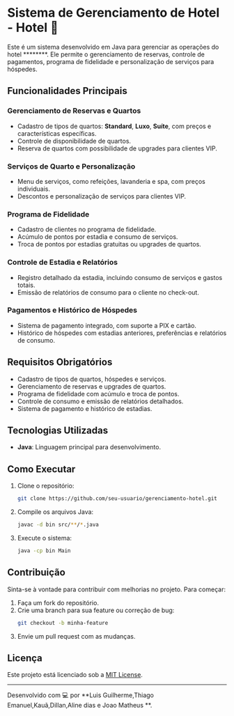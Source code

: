 


# Sistema de Gerenciamento de Hotel - Hotel  🏨

Este é um sistema desenvolvido em Java para gerenciar as operações do hotel ********. Ele permite o gerenciamento de reservas, controle de pagamentos, programa de fidelidade e personalização de serviços para hóspedes.

## Funcionalidades Principais

### Gerenciamento de Reservas e Quartos
- Cadastro de tipos de quartos: **Standard**, **Luxo**, **Suíte**, com preços e características específicas.
- Controle de disponibilidade de quartos.
- Reserva de quartos com possibilidade de upgrades para clientes VIP.

### Serviços de Quarto e Personalização
- Menu de serviços, como refeições, lavanderia e spa, com preços individuais.
- Descontos e personalização de serviços para clientes VIP.

### Programa de Fidelidade
- Cadastro de clientes no programa de fidelidade.
- Acúmulo de pontos por estadia e consumo de serviços.
- Troca de pontos por estadias gratuitas ou upgrades de quartos.

### Controle de Estadia e Relatórios
- Registro detalhado da estadia, incluindo consumo de serviços e gastos totais.
- Emissão de relatórios de consumo para o cliente no check-out.

### Pagamentos e Histórico de Hóspedes
- Sistema de pagamento integrado, com suporte a PIX e cartão.
- Histórico de hóspedes com estadias anteriores, preferências e relatórios de consumo.

## Requisitos Obrigatórios
- Cadastro de tipos de quartos, hóspedes e serviços.
- Gerenciamento de reservas e upgrades de quartos.
- Programa de fidelidade com acúmulo e troca de pontos.
- Controle de consumo e emissão de relatórios detalhados.
- Sistema de pagamento e histórico de estadias.

## Tecnologias Utilizadas
- **Java**: Linguagem principal para desenvolvimento.

## Como Executar
1. Clone o repositório:
   ```bash
   git clone https://github.com/seu-usuario/gerenciamento-hotel.git
   ```
2. Compile os arquivos Java:
   ```bash
   javac -d bin src/**/*.java
   ```
3. Execute o sistema:
   ```bash
   java -cp bin Main
   ```

## Contribuição
Sinta-se à vontade para contribuir com melhorias no projeto. Para começar:
1. Faça um fork do repositório.
2. Crie uma branch para sua feature ou correção de bug:
   ```bash
   git checkout -b minha-feature
   ```
3. Envie um pull request com as mudanças.

## Licença
Este projeto está licenciado sob a [MIT License](LICENSE).

---

Desenvolvido com 💻 por **Luis Guilherme,Thiago Emanuel,Kauã,Dillan,Aline dias e Joao Matheus **.

